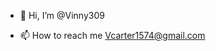 - 👋 Hi, I’m @Vinny309

- 📫 How to reach me Vcarter1574@gmail.com

<!---
Vinny309/Vinny309 is a ✨ special ✨ repository because its `README.md` (this file) appears on your GitHub profile.
You can click the Preview link to take a look at your changes.
--->
